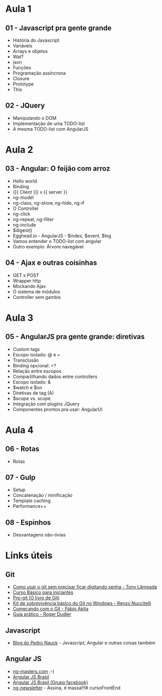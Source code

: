 # Aula 1

## 01 - Javascript pra gente grande

- História do Javascript
- Variáveis
- Arrays e objetos
- Wat?
- json
- Funções
- Programação assíncrona
- Closure
- Prototype
- This

## 02 - JQuery

- Manipulando o DOM
- Implementação de uma TODO-list
- A mesma TODO-list com AngularJS

# Aula 2

## 03 - Angular: O feijão com arroz

- Hello world
- Binding
- {[{ Client }]} x {{ server }}
- ng-model
- ng-class, ng-show, ng-hide, ng-if
- O Controller
- ng-click
- ng-repeat, ng-filter
- ng-include
- $digest()
- Egghead.io - AngularJS - $index, $event, $log
- Vamos entender o TODO-list com angular
- Outro exemplo: Árvore navegável

## 04 - Ajax e outras coisinhas

- GET x POST
- Wrapper http
- Mockando Ajax
- O sistema de módulos
- Controller sem gambis

# Aula 3

## 05 - AngularJS pra gente grande: diretivas

- Custom tags
- Escopo isolado: @ e =
- Transclusão
- Binding opcional: =?
- Relação entre escopos
- Compartilhando dados entre controllers
- Escopo isolado: &
- $watch e $on
- Diretivas de tag (A)
- $scope vs. scope
- Integração com plugins JQuery
- Componentes prontos pra usar: AngularUI

# Aula 4

## 06 - Rotas
* Rotas

## 07 - Gulp
* Setup
* Concatenação / minificação
* Template caching
* Performance++

## 08 - Espinhos
* Desvantagens não-óvias

# Links úteis

## Git

* [Como usar o git sem precisar ficar digitando senha - Tony Lâmpada](https://www.youtube.com/edit?video_id=z9dnZMBkMnc)
* [Curso Básico para iniciantes](https://www.youtube.com/playlist?list=PLInBAd9OZCzzHBJjLFZzRl6DgUmOeG3H0)
* [Pro-git (O livro de Git)](https://leanpub.com/pro-git/read)
* [Kit de sobrevivência básico do Git no Windows - Renzo Nuccitelli](https://www.youtube.com/watch?v=Eogmb5FqyZA)
* [Começando com o Git - Fábio Akita](http://www.akitaonrails.com/2010/08/17/screencast-comecando-com-git#.U-VXy3Wx2RR)
* [Guia prático - Roger Dudler](http://rogerdudler.github.io/git-guide/index.pt_BR.html)

## Javascript

* [Blog do Pedro Nauck](http://pedronauck.com/) - Javascript, Angular e outras coisas também

## Angular JS

* [ng-masters.com](http://ng-masters.com/) ;-)
* [Angular JS Brasil](http://angularjsbrasil.com.br/)
* [Angular JS Brasil (Grupo facebook)](https://www.facebook.com/groups/angularjsbrasil/)
* [ng-newsletter](http://www.ng-newsletter.com/) - Assina, é massa!!!# cursoFrontEnd
